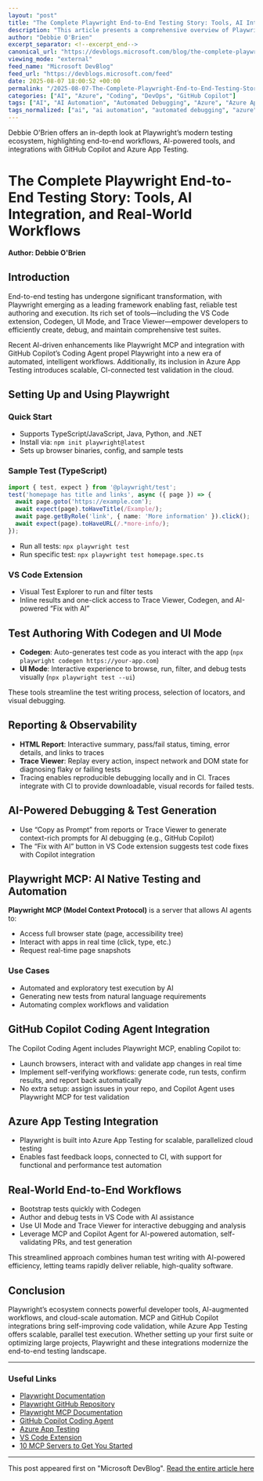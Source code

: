 ```yaml
---
layout: "post"
title: "The Complete Playwright End-to-End Testing Story: Tools, AI Integration, and Real-World Workflows"
description: "This article presents a comprehensive overview of Playwright’s ecosystem for end-to-end testing, covering test creation, debugging, reporting, observability, and AI-powered automation. It introduces tools like Playwright MCP, the VS Code extension, and new integrations with GitHub Copilot’s Coding Agent and Azure App Testing, exploring both practical workflows and the future of intelligent, automated testing."
author: "Debbie O'Brien"
excerpt_separator: <!--excerpt_end-->
canonical_url: "https://devblogs.microsoft.com/blog/the-complete-playwright-end-to-end-story-tools-ai-and-real-world-workflows"
viewing_mode: "external"
feed_name: "Microsoft DevBlog"
feed_url: "https://devblogs.microsoft.com/feed"
date: 2025-08-07 18:00:52 +00:00
permalink: "/2025-08-07-The-Complete-Playwright-End-to-End-Testing-Story-Tools-AI-Integration-and-Real-World-Workflows.html"
categories: ["AI", "Azure", "Coding", "DevOps", "GitHub Copilot"]
tags: ["AI", "AI Automation", "Automated Debugging", "Azure", "Azure App Testing", "Browser Automation", "Codegen", "Coding", "Continuous Integration", "DevOps", "End To End Testing", "Functional Testing", "GitHub Copilot", "GitHub Copilot Coding Agent", "JavaScript", "Model Context Protocol", "News", "Playwright", "Playwright MCP", "Reporting", "Test Automation", "Testing Workflows", "Trace Viewer", "TypeScript", "UI Mode", "VS Code Extension"]
tags_normalized: ["ai", "ai automation", "automated debugging", "azure", "azure app testing", "browser automation", "codegen", "coding", "continuous integration", "devops", "end to end testing", "functional testing", "github copilot", "github copilot coding agent", "javascript", "model context protocol", "news", "playwright", "playwright mcp", "reporting", "test automation", "testing workflows", "trace viewer", "typescript", "ui mode", "vs code extension"]
---
```


Debbie O'Brien offers an in-depth look at Playwright’s modern testing ecosystem, highlighting end-to-end workflows, AI-powered tools, and integrations with GitHub Copilot and Azure App Testing.<!--excerpt_end-->

# The Complete Playwright End-to-End Testing Story: Tools, AI Integration, and Real-World Workflows

**Author: Debbie O'Brien**

## Introduction

End-to-end testing has undergone significant transformation, with Playwright emerging as a leading framework enabling fast, reliable test authoring and execution. Its rich set of tools—including the VS Code extension, Codegen, UI Mode, and Trace Viewer—empower developers to efficiently create, debug, and maintain comprehensive test suites.

Recent AI-driven enhancements like Playwright MCP and integration with GitHub Copilot’s Coding Agent propel Playwright into a new era of automated, intelligent workflows. Additionally, its inclusion in Azure App Testing introduces scalable, CI-connected test validation in the cloud.

## Setting Up and Using Playwright

### Quick Start

- Supports TypeScript/JavaScript, Java, Python, and .NET
- Install via: `npm init playwright@latest`
- Sets up browser binaries, config, and sample tests

### Sample Test (TypeScript)

```typescript
import { test, expect } from '@playwright/test';
test('homepage has title and links', async ({ page }) => {
  await page.goto('https://example.com');
  await expect(page).toHaveTitle(/Example/);
  await page.getByRole('link', { name: 'More information' }).click();
  await expect(page).toHaveURL(/.*more-info/);
});
```

- Run all tests: `npx playwright test`
- Run specific test: `npx playwright test homepage.spec.ts`

### VS Code Extension

- Visual Test Explorer to run and filter tests
- Inline results and one-click access to Trace Viewer, Codegen, and AI-powered “Fix with AI”

## Test Authoring With Codegen and UI Mode

- **Codegen**: Auto-generates test code as you interact with the app (`npx playwright codegen https://your-app.com`)
- **UI Mode**: Interactive experience to browse, run, filter, and debug tests visually (`npx playwright test --ui`)

These tools streamline the test writing process, selection of locators, and visual debugging.

## Reporting & Observability

- **HTML Report**: Interactive summary, pass/fail status, timing, error details, and links to traces
- **Trace Viewer**: Replay every action, inspect network and DOM state for diagnosing flaky or failing tests
- Tracing enables reproducible debugging locally and in CI. Traces integrate with CI to provide downloadable, visual records for failed tests.

## AI-Powered Debugging & Test Generation

- Use “Copy as Prompt” from reports or Trace Viewer to generate context-rich prompts for AI debugging (e.g., GitHub Copilot)
- The “Fix with AI” button in VS Code extension suggests test code fixes with Copilot integration

## Playwright MCP: AI Native Testing and Automation

**Playwright MCP (Model Context Protocol)** is a server that allows AI agents to:

- Access full browser state (page, accessibility tree)
- Interact with apps in real time (click, type, etc.)
- Request real-time page snapshots

### Use Cases

- Automated and exploratory test execution by AI
- Generating new tests from natural language requirements
- Automating complex workflows and validation

## GitHub Copilot Coding Agent Integration

The Copilot Coding Agent includes Playwright MCP, enabling Copilot to:

- Launch browsers, interact with and validate app changes in real time
- Implement self-verifying workflows: generate code, run tests, confirm results, and report back automatically
- No extra setup: assign issues in your repo, and Copilot Agent uses Playwright MCP for test validation

## Azure App Testing Integration

- Playwright is built into Azure App Testing for scalable, parallelized cloud testing
- Enables fast feedback loops, connected to CI, with support for functional and performance test automation

## Real-World End-to-End Workflows

- Bootstrap tests quickly with Codegen
- Author and debug tests in VS Code with AI assistance
- Use UI Mode and Trace Viewer for interactive debugging and analysis
- Leverage MCP and Copilot Agent for AI-powered automation, self-validating PRs, and test generation

This streamlined approach combines human test writing with AI-powered efficiency, letting teams rapidly deliver reliable, high-quality software.

## Conclusion

Playwright’s ecosystem connects powerful developer tools, AI-augmented workflows, and cloud-scale automation. MCP and GitHub Copilot integrations bring self-improving code validation, while Azure App Testing offers scalable, parallel test execution. Whether setting up your first suite or optimizing large projects, Playwright and these integrations modernize the end-to-end testing landscape.

---

### Useful Links

- [Playwright Documentation](https://playwright.dev/docs/intro)
- [Playwright GitHub Repository](https://github.com/microsoft/playwright)
- [Playwright MCP Documentation](https://playwright.dev/docs/mcp-intro)
- [GitHub Copilot Coding Agent](https://github.com/github/copilot-coding-assistant)
- [Azure App Testing](https://aka.ms/azureapptesting/announcement)
- [VS Code Extension](https://marketplace.visualstudio.com/items?itemName=ms-playwright.playwright)
- [10 MCP Servers to Get You Started](https://devblogs.microsoft.com/blog/10-microsoft-mcp-servers-to-accelerate-your-development-workflow)

---

This post appeared first on "Microsoft DevBlog". [Read the entire article here](https://devblogs.microsoft.com/blog/the-complete-playwright-end-to-end-story-tools-ai-and-real-world-workflows)
